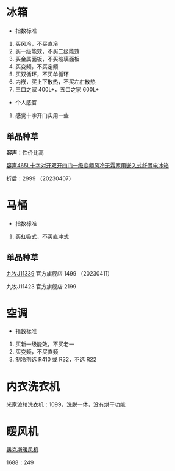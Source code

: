 # 冰箱

- 指数标准

1. 买风冷，不买直冷
2. 买一级能效，不买二级能效
3. 买金属面板，不买玻璃面板
4. 买变频，不买定频
5. 买双循环，不买单循环
6. 内嵌，买上下散热，不买左右散热
7. 三口之家 400L+，五口之家 600L+

- 个人感官

1. 感觉十字开门实用一些

## 单品种草

**容声**：性价比高

[容声465L十字对开双开四门一级变频风冷无霜家用嵌入式纤薄电冰箱](https://detail.tmall.com/item.htm?abbucket=18&id=659744883485&ns=1&spm=a230r.1.14.1.27b33dcenIJn9K&skuId=4925816730660)

折后：2999 （20230407）

# 马桶

- 指数标准

1. 买虹吸式，不买直冲式

## 单品种草

[九牧J11339](https://detail.tmall.com/item.htm?abbucket=16&id=679864316073&rn=2683649050d0600ccaa98da60201f9a1&skuId=5047589642490&spm=a1z10.5-b-s.w4011-14601288098.19.47143e18eb0zBl) 官方旗舰店 1499 （20230411）

九牧J11423 官方旗舰店 2199 

# 空调

- 指数标准

1. 买新一级能效，不买老一
2. 买变频，不买直频
3. 制冷剂选 R410 或 R32，不选 R22

# 内衣洗衣机

米家波轮洗衣机：1099，洗脱一体，没有烘干功能

# 暖风机

[奥克斯暖风机](https://detail.1688.com/offer/624149608682.html?exp=enquiry%3AB&spm=a312h.2018_new_sem.dh_002.1.12b64112urXsIR&cosite=baidujj_pz&tracelog=p4p&_p_isad=1&clickid=9c34a4c510484ba2b70e74a65988819d&sessionid=52abf4fb9f24028a07849e5fe06625cf&a=1258&e=ATwcvAf6gyTETFOTY8XkCkiE39RAE-OsfWM75oezjZhi5SIdrXeHOhq4yU.CxHvdKZYXaPNV-kfliF0i1WyeaNYAhW3HhlnuwSxMgUQ8tB5w0Rs3RiyxZxofXrZAl7luvp92fKKMRLwzHmVfXATKE9SIxpwb737eE1s3LQDRb0FY0.rJud7MN29SGmjmqqgs-1tCLalwSHGo3WS7Dql-93zbC6r4L2dexDxoTCX.F6fW0n3fD7ashEUecLc-c6A-&sk=sem&style=1)

1688：249